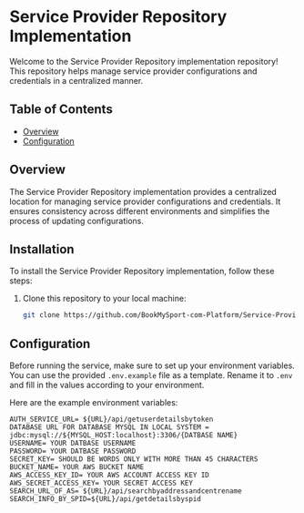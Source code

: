 # Service Provider Repository Implementation

Welcome to the Service Provider Repository implementation repository! This repository helps manage service provider configurations and credentials in a centralized manner.

## Table of Contents
- [Overview](#overview)
- [Configuration](#configuration)
## Overview

The Service Provider Repository implementation provides a centralized location for managing service provider configurations and credentials. It ensures consistency across different environments and simplifies the process of updating configurations.

## Installation

To install the Service Provider Repository implementation, follow these steps:

1. Clone this repository to your local machine:

    ```bash
    git clone https://github.com/BookMySport-com-Platform/Service-Provider-Place-Registration.git
    ```

## Configuration

Before running the service, make sure to set up your environment variables. You can use the provided `.env.example` file as a template. Rename it to `.env` and fill in the values according to your environment.

Here are the example environment variables:

```plaintext
AUTH_SERVICE_URL= ${URL}/api/getuserdetailsbytoken
DATABASE URL FOR DATABASE MYSQL IN LOCAL SYSTEM =  jdbc:mysql://${MYSQL_HOST:localhost}:3306/{DATBASE NAME}
USERNAME= YOUR DATBASE USERNAME
PASSWORD= YOUR DATBASE PASSWORD
SECRET_KEY= SHOULD BE WORDS ONLY WITH MORE THAN 45 CHARACTERS
BUCKET_NAME= YOUR AWS BUCKET NAME 
AWS_ACCESS_KEY_ID= YOUR AWS ACCOUNT ACCESS KEY ID
AWS_SECRET_ACCESS_KEY= YOUR SECRET ACCESS KEY 
SEARCH_URL_OF_AS= ${URL}/api/searchbyaddressandcentrename 
SEARCH_INFO_BY_SPID=${URL}/api/getdetailsbyspid
